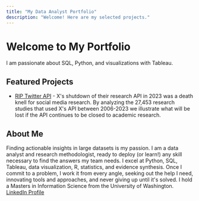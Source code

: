 ```yaml
---
title: "My Data Analyst Portfolio"
description: "Welcome! Here are my selected projects."
---
```


# Welcome to My Portfolio  
I am passionate about SQL, Python, and visualizations with Tableau.

## Featured Projects  
- [RIP Twitter API](https://github.com/ryanmurt/twitter) - X's shutdown of their research API in 2023 was a death knell for social media research. By analyzing the 27,453 research studies that used X's API between 2006-2023 we illustrate what will be lost if the API continues to be closed to academic research.

## About Me  
Finding actionable insights in large datasets is my passion. I am a data analyst and research methodologist, ready to deploy (or learn!) any skill necessary to find the answers my team needs. I excel at Python, SQL, Tableau, data visualization, R, statistics, and evidence synthesis. Once I commit to a problem, I work it from every angle, seeking out the help I need, innovating tools and approaches, and never giving up until it's solved. I hold a Masters in Information Science from the University of Washington. [LinkedIn Profile](https://www.linkedin.com/in/ryanmurtfeldt/)
